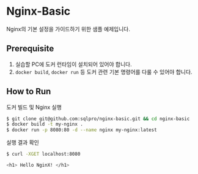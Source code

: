 # Nginx-Basic 
Nginx의 기본 설정을 가이드하기 위한 샘플 예제입니다. 

## Prerequisite 
1. 실습할 PC에 도커 런타임이 설치되어 있어야 합니다. 
2. `docker build`, `docker run` 등 도커 관련 기본 명령어를 다룰 수 있어야 합니다. 

## How to Run 
도커 빌드 및 Nginx 실행 
```sh 
$ git clone git@github.com:sqlpro/nginx-basic.git && cd nginx-basic
$ docker build -t my-nginx . 
$ docker run -p 8080:80 -d --name nginx my-nginx:latest

```

실행 결과 확인 
```sh
$ curl -XGET localhost:8080 

<h1> Hello NginX! </h1>

```

